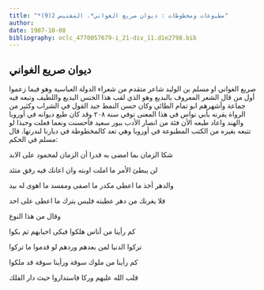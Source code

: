 ```yaml
---
title: "*مطبوعات ومخطوطات : ديوان صريع الغواني*. المقتبس 2(9)"
author: 
date: 1907-10-08
bibliography: oclc_4770057679-i_21-div_11.d1e2798.bib
---
```




##  ديوان صريع الغواني 


 صريع الغواني او مسلم بن الوليد شاعر متقدم من شعراء الدولة العباسية وهو فيما زعموا أول من قال الشعر المعروف بالبديع وهو الذي لقب هذا الجنس البديع واللطيف وتبعه فيه جماعة وأشهرهم ابو تمام الطائي وكان حسن النمط جيد القول في الشراب وكثير من الرواة يقرنه بأبي نواس في هذا المعنى توفي سنة  ٢٠٨  وقد كان طبع ديوانه في أوروبا والهند واعاد طبعه الأن فئة من انصار الأدب ببور سعيد فأحسنت ونعما فعلت وحبذا لو تتبعه بغيره من الكتب المطبوعة في أوروبا وهي تعد كالمخطوطة في ديارنا لندرتها. قال مسلم في الحكم: 

 شكا الزمان بما امضى به قدرا   أن الزمان لمحمود على الابد  

 لن يبطئ الأمر ما املت اوبته   وان اعانك فيه رفق متئد  

 والدهر أخذ ما اعطى مكدر ما   اصفى ومفسد ما اهوى له بيد   

 فلا يغرنك من دهر عطيته   فليس يترك ما اعطى على احد  

 وقال من هذا النوع 

 كم رأينا من أناس هلكوا   فبكى احبابهم ثم بكوا  

 تركوا الدنيا لمن بعدهم   وردهم لو قدموا ما تركوا  

 كم رأينا من ملوك سوقة   ورأينا سوقة قد ملكوا  

 قلب الله عليهم وركا   فاستداروا حيث دار الفلك  

